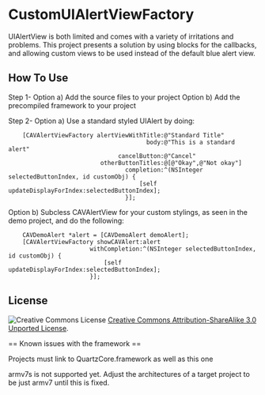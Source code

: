 # CustomUIAlertViewFactory #


UIAlertView is both limited and comes with a variety of irritations and problems. This project presents a solution by using blocks for the callbacks, and allowing custom views to be used instead of the default blue alert view.

## How To Use ##

Step 1-
Option a) Add the source files to your project
Option b) Add the precompiled framework to your project

Step 2-
Option a) Use a standard styled UIAlert by doing:
```
    [CAVAlertViewFactory alertViewWithTitle:@"Standard Title"
                                       body:@"This is a standard alert"
                               cancelButton:@"Cancel"
                          otherButtonTitles:@[@"Okay",@"Not okay"]
                                 completion:^(NSInteger selectedButtonIndex, id customObj) {
                                     [self updateDisplayForIndex:selectedButtonIndex];
                                 }];
```

Option b) Subcless CAVAlertView for your custom stylings, as seen in the demo project, and do the following:
```
    CAVDemoAlert *alert = [CAVDemoAlert demoAlert];
    [CAVAlertViewFactory showCAVAlert:alert
                       withCompletion:^(NSInteger selectedButtonIndex, id customObj) {
                           [self updateDisplayForIndex:selectedButtonIndex];
                       }];
```

## License ##

![Creative Commons License](http://i.creativecommons.org/l/by-sa/3.0/88x31.png) [Creative Commons Attribution-ShareAlike 3.0 Unported License](http://creativecommons.org/licenses/by-sa/3.0/).


== Known issues with the framework ==

Projects must link to QuartzCore.framework as well as this one

armv7s is not supported yet. Adjust the architectures of a target project to be just armv7 until this is fixed.

